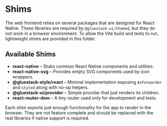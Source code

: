 # Shims

The web frontend relies on several packages that are designed for React Native. These libraries are
required by `@gluestack-ui/themed`, but they do not work in a browser environment. To allow the
Vite build and tests to run, lightweight shims are provided in this folder.

## Available Shims

- **react-native** – Stubs common React Native components and utilities.
- **react-native-svg** – Provides empty SVG components used by icon wrappers.
- **@gluestack-style/react** – Minimal implementation exposing `AsForwarder` and `styled` along
  with no-op helpers.
- **@gluestack-ui/provider** – Simple provider that just renders its children.
- **react-router-dom** – A tiny router used only for development and tests.

Each shim exports just enough functionality for the app to render in the browser. They are not
feature complete and should be replaced with the real libraries if native support is required.
